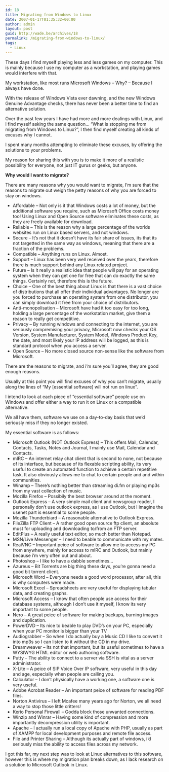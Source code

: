 ```yaml
---
id: 18
title: Migrating from Windows to Linux
date: 2007-01-17T01:35:32+00:00
author: admin
layout: post
guid: http://wade.be/archives/18
permalink: /migrating-from-windows-to-linux/
tags:
  - Linux
---
```

<p class="lead">
  These days I find myself playing less and less games on my computer. This is mainly because I use my computer as a workstation, and playing games would interfere with that.
</p>

My workstation, like most runs Microsoft Windows &#8211; Why? &#8211; Because I always have done.

With the release of Windows Vista ever dawning, and the new Windows Genuine Advantage checks, there has never been a better time to find an alternative solution.

Over the past few years I have had more and more dealings with Linux, and I find myself asking the same question&#8230; &#8220;What is stopping me from migrating from Windows to Linux?&#8221;, I then find myself creating all kinds of excuses why I cannot.

I spent many months attempting to eliminate these excuses, by offering the solutions to your problems.

My reason for sharing this with you is to make it more of a realistic possibility for everyone, not just IT gurus or geeks, but anyone.

**Why would I want to migrate?**

There are many reasons why you would want to migrate, I&#8217;m sure that the reasons to migrate out weigh the petty reasons of why you are forced to stay on windows.

  * Affordable &#8211; Not only is it that Windows costs a lot of money, but the additional software you require, such as Microsoft Office costs money too! Using Linux and Open Source software eliminates these costs, as they are freely available for download.
  * Reliable &#8211; This is the reason why a large percentage of the worlds websites run on Linux based servers, and not windows.
  * Secure &#8211; It&#8217;s not that it doesn&#8217;t have its fair share of issues, its that its not targetted in the same way as windows, meaning that there are a fraction of the problems.
  * Compatible &#8211; Anything runs on Linux. Almost.
  * Support &#8211; Linux has been very well received over the years, therefore there is much support behind any Linux related project.
  * Future &#8211; Is it really a realistic idea that people will pay for an operating system when they can get one for free that can do exactly the same things. Certainly not, therefore this is the future.
  * Choice &#8211; One of the best thing about Linux is that there is a vast choice of distributions that all offer their individual advantages. No longer are you forced to purchase an operating system from one distributor, you can simply download it free from your choice of distributors.
  * Anti-monopolisation &#8211; Microsoft have had it too easy for too long, holding a large percentage of the workstation market, give them a reason to really get competitive.
  * Privacy &#8211; By running windows and connecting to the internet, you are seriously compremising your privacy, Microsoft now checks your OS Version, System Manufacturer, System Model, Windows Product Key, the date, and most likely your IP address will be logged, as this is standard protocol when you access a server.
  * Open Source &#8211; No more closed source non-sense like the software from Microsoft.

There are the reasons to migrate, and i&#8217;m sure you&#8217;ll agree, they are good enough reasons.

Usually at this point you will find excuses of why you can&#8217;t migrate, usually along the lines of &#8220;My [essential software] will not run on linux&#8221;.

I intend to look at each piece of &#8220;essential software&#8221; people use on Windows and offer either a way to run it on Linux or a compatible alternative.

We all have them, software we use on a day-to-day basis that we&#8217;d seriously miss if they no longer existed.

My essential software is as follows:

  * Microsoft Outlook (NOT Outlook Express) &#8211; This offers Mail, Calendar, Contacts, Tasks, Notes and Journal, I mainly use Mail, Calendar and Contacts.
  * mIRC &#8211; An internet relay chat client that is second to none, not because of its interface, but because of its flexable scripting ability, its very useful to create an automated function to achieve a certain repetitive task. It also obviously allows me to chat to certain people and and within communities.
  * Winamp &#8211; There&#8217;s nothing better than streaming di.fm or playing mp3s from my vast collection of music.
  * Mozilla Firefox &#8211; Possibily the best browser around at the moment.
  * Outlook Express &#8211; A very simple mail client and newsgroup reader, I personally don&#8217;t use outlook express, as I use Outlook, but I imagine the usenet part is essential to some people.
  * Mozilla Thunderbiard &#8211; A reasonable alternative to Outlook Express.
  * FileZilla FTP Client &#8211; A rather good open source ftp client, an absolute must for uploading and downloading to/from an FTP server.
  * EditPlus &#8211; A really useful text editor, so much better than Notepad.
  * MSN/Live Messenger &#8211; I need to beable to communicate with my mates.
  * RealVNC &#8211; Important peice of software to allow me to access my PC from anywhere, mainly for access to mIRC and Outlook, but mainly because i&#8217;m very often out and about.
  * Photoshop &#8211; I like to have a dabble sometimes&#8230;
  * Azureus &#8211; Bit Torrents are big thing these days, you&#8217;re gonna need a good bit torrent client.
  * Microsoft Word &#8211; Everyone needs a good word processor, after all, this is why computers were made.
  * Microsoft Excel &#8211; Spreadsheets are very useful for displaying tabular data, and creating graphs.
  * Microsoft Access &#8211; I know that often people use access for their database systems, although I don&#8217;t use it myself, I know its very important to some people.
  * Nero &#8211; A great peice of software for making backups, burning images and duplication.
  * PowerDVD &#8211; Its nice to beable to play DVD&#8217;s on your PC, especially when your PC monitor is bigger than your TV
  * Audiograbber &#8211; So when I do actually buy a Music CD I like to convert it into mp3s so I can listen to it without the CD in my drive.
  * Dreamweaver &#8211; Its not that important, but its useful sometimes to have a WYSIWYG HTML editor or web authoring software.
  * Putty &#8211; The ability to connect to a server via SSH is vital as a server administrator.
  * X-Lite &#8211; A peice of SIP Voice Over IP software, very useful in this day and age, especially when people are calling you.
  * Calculator &#8211; I don&#8217;t physically have a working one, a software one is very useful.
  * Adobe Acrobat Reader &#8211; An important peice of software for reading PDF files.
  * Norton Antivirus &#8211; I left Mcafee many years ago for Norton, we all need a way to stop those little critters!
  * Kerio Personal Firewall &#8211; Godda block those unwanted connections.
  * Winzip and Winrar &#8211; Having some kind of compression and more importantly decompression utility is important.
  * Apache &#8211; I actually run a local copy of Apache with PHP, usually as part of XAMPP for local development purposes and remote file access.
  * File and Printer Sharing &#8211; Although its actually part of windows, i&#8217;d seriously miss the ability to access files across my network.

I got this far, my next step was to look at Linux alternatives to this software, however this is where my migration plan breaks down, as I lack research on a solution to Microsoft Outlook in Linux.